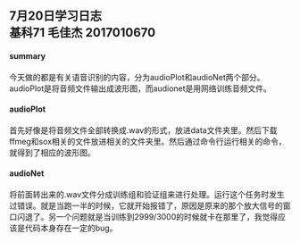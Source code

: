 ## 7月20日学习日志<br/>基科71 毛佳杰 2017010670

#### summary

今天做的都是有关语音识别的内容，分为audioPlot和audioNet两个部分。audioPlot是将音频文件输出成波形图，而audionet是用网络训练音频文件。



#### audioPlot

首先好像是将音频文件全部转换成.wav的形式，放进data文件夹里。然后下载ffmeg和sox相关的文件放进相关的文件夹里。然后通过命令行运行相关的命令，就得到了相应的波形图。



#### audioNet

将前面转出来的.wav文件分成训练组和验证组来进行处理。运行这个任务时发生过错误。就是当跑一半的时候，它就开始报错了，原因是原来的那个放大信号的窗口闪退了。另一个问题就是当训练到2999/3000的时候就卡在那里了，我觉得应该是代码本身存在一定的bug。